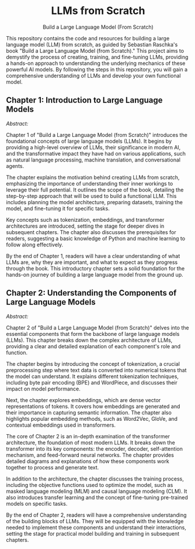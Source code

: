 <div align='center'>
  
# LLMs from Scratch

Build a Large Language Model (From Scratch) 
</div>
This repository contains the code and resources for building a large language model (LLM) from scratch, as guided by Sebastian Raschka's book "Build a Large Language Model (from Scratch)." This project aims to demystify the process of creating, training, and fine-tuning LLMs, providing a hands-on approach to understanding the underlying mechanics of these powerful AI models. By following the steps in this repository, you will gain a comprehensive understanding of LLMs and develop your own functional model.


## Chapter 1: Introduction to Large Language Models
*Abstract:*

Chapter 1 of "Build a Large Language Model (from Scratch)" introduces the foundational concepts of large language models (LLMs). It begins by providing a high-level overview of LLMs, their significance in modern AI, and the transformative impact they have had on various applications, such as natural language processing, machine translation, and conversational agents.

The chapter explains the motivation behind creating LLMs from scratch, emphasizing the importance of understanding their inner workings to leverage their full potential. It outlines the scope of the book, detailing the step-by-step approach that will be used to build a functional LLM. This includes planning the model architecture, preparing datasets, training the model, and fine-tuning it for specific tasks.

Key concepts such as tokenization, embeddings, and transformer architectures are introduced, setting the stage for deeper dives in subsequent chapters. The chapter also discusses the prerequisites for readers, suggesting a basic knowledge of Python and machine learning to follow along effectively.

By the end of Chapter 1, readers will have a clear understanding of what LLMs are, why they are important, and what to expect as they progress through the book. This introductory chapter sets a solid foundation for the hands-on journey of building a large language model from the ground up.

## Chapter 2: Understanding the Components of Large Language Models

*Abstract:*

Chapter 2 of "Build a Large Language Model (from Scratch)" delves into the essential components that form the backbone of large language models (LLMs). This chapter breaks down the complex architecture of LLMs, providing a clear and detailed explanation of each component's role and function.

The chapter begins by introducing the concept of tokenization, a crucial preprocessing step where text data is converted into numerical tokens that the model can understand. It explains different tokenization techniques, including byte pair encoding (BPE) and WordPiece, and discusses their impact on model performance.

Next, the chapter explores embeddings, which are dense vector representations of tokens. It covers how embeddings are generated and their importance in capturing semantic information. The chapter also highlights popular embedding methods, such as Word2Vec, GloVe, and contextual embeddings used in transformers.

The core of Chapter 2 is an in-depth examination of the transformer architecture, the foundation of most modern LLMs. It breaks down the transformer into its key components: the encoder, decoder, self-attention mechanism, and feed-forward neural networks. The chapter provides detailed diagrams and explanations of how these components work together to process and generate text.

In addition to the architecture, the chapter discusses the training process, including the objective functions used to optimize the model, such as masked language modeling (MLM) and causal language modeling (CLM). It also introduces transfer learning and the concept of fine-tuning pre-trained models on specific tasks.

By the end of Chapter 2, readers will have a comprehensive understanding of the building blocks of LLMs. They will be equipped with the knowledge needed to implement these components and understand their interactions, setting the stage for practical model building and training in subsequent chapters.



